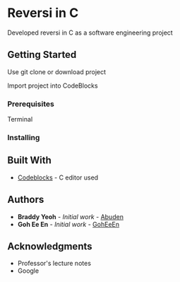 # Reversi in C

Developed reversi in C as a software engineering project

## Getting Started

Use git clone or download project

Import project into CodeBlocks

### Prerequisites

Terminal

### Installing



## Built With

* [Codeblocks](http://www.codeblocks.org) - C editor used

## Authors

* **Braddy Yeoh** - *Initial work* - [Abuden](https://github.com/PurpleBooth)
* **Goh Ee En** - *Initial work* - [GohEeEn](https://github.com/GohEeEn)

## Acknowledgments

* Professor's lecture notes
* Google
